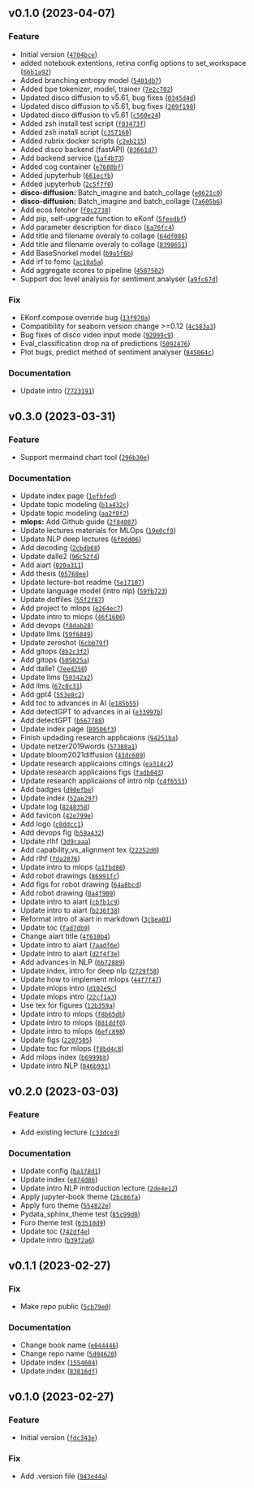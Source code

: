 <!--next-version-placeholder-->

## v0.1.0 (2023-04-07)
### Feature
* Initial version ([`4704bce`](https://github.com/entelecheia/ekorpkit-book/commit/4704bced4614797f19a4666e8d8946a702bdb22f))
*  added notebook extentions, retina config options to set_workspace ([`66b1a92`](https://github.com/entelecheia/ekorpkit-book/commit/66b1a929c92cc6555dd1d8963dfcc6f52fe66552))
* Added branching entropy model ([`5401db7`](https://github.com/entelecheia/ekorpkit-book/commit/5401db7e0b08c509aab486a368587e2f7c9bd54c))
* Added bpe tokenizer, model, trainer ([`7e2c702`](https://github.com/entelecheia/ekorpkit-book/commit/7e2c7027214b98ab5977c1a5b62208a1422f0bcf))
* Updated disco diffusion to v5.61, bug fixes ([`0345d4d`](https://github.com/entelecheia/ekorpkit-book/commit/0345d4dee2e95b9c4bc1d198ac3d752db47b94cb))
* Updated disco diffusion to v5.61, bug fixes ([`209f198`](https://github.com/entelecheia/ekorpkit-book/commit/209f198c8cf8ab5d305a2ae556d84270a9459657))
* Updated disco diffusion to v5.61 ([`c560e24`](https://github.com/entelecheia/ekorpkit-book/commit/c560e24181d19be2a1360c624c79d36444f84fea))
* Added zsh install test script ([`f03473f`](https://github.com/entelecheia/ekorpkit-book/commit/f03473fea37c7a3972bb11812107bfc76b4adb1e))
* Added zsh install script ([`c357160`](https://github.com/entelecheia/ekorpkit-book/commit/c3571605249dd55572f99106c1d81fc056019120))
* Added rubrix docker scripts ([`c2eb215`](https://github.com/entelecheia/ekorpkit-book/commit/c2eb215fad6c9d50c8d51ae4c21ee17c9dfa668c))
* Added disco backend (fastAPI) ([`83661d7`](https://github.com/entelecheia/ekorpkit-book/commit/83661d703963d55b724736467b6e0ee628b7dfdd))
* Add backend service ([`1af4b73`](https://github.com/entelecheia/ekorpkit-book/commit/1af4b73c94424b136d39ea2d25f4fe2a54426f7b))
* Added cog container ([`e7688bf`](https://github.com/entelecheia/ekorpkit-book/commit/e7688bf53c2611f567b845b6d66db682290bca39))
* Added jupyterhub ([`661ecfb`](https://github.com/entelecheia/ekorpkit-book/commit/661ecfb98324b482817081523cc4aa16e2de611f))
* Added jupyterhub ([`2c5f7f0`](https://github.com/entelecheia/ekorpkit-book/commit/2c5f7f07937391f72f4d00346f5ed8ebec091d27))
* **disco-diffusion:** Batch_imagine and batch_collage ([`e0621c0`](https://github.com/entelecheia/ekorpkit-book/commit/e0621c0f5e69641e28b718e842b82c0c76e4ec58))
* **disco-diffusion:** Batch_imagine and batch_collage ([`7a605b6`](https://github.com/entelecheia/ekorpkit-book/commit/7a605b60c284287bbb6945f26f0bcab1f49fec03))
* Add ecos fetcher ([`f0c2738`](https://github.com/entelecheia/ekorpkit-book/commit/f0c27380c4d8f35aebdf811e86e4f8f4929ef6f4))
* Add pip, self-upgrade function to eKonf ([`5feedbf`](https://github.com/entelecheia/ekorpkit-book/commit/5feedbfc5ae2bdbdc5443b20b582d0b6eb942e22))
* Add parameter description for disco ([`6a76fc4`](https://github.com/entelecheia/ekorpkit-book/commit/6a76fc4a0a4ccf5a1800f90110a13d3b87ccaf07))
* Add title and filename overaly to collage ([`64df086`](https://github.com/entelecheia/ekorpkit-book/commit/64df08654a34c0f2698131df9f63c55ecc3f066c))
* Add title and filename overaly to collage ([`8398651`](https://github.com/entelecheia/ekorpkit-book/commit/839865182929b9e6d851740e3e2b563b5d606ae6))
* Add BaseSnorkel model ([`b9a5f6b`](https://github.com/entelecheia/ekorpkit-book/commit/b9a5f6b0884985744f0e5df84935934606d404df))
* Add irf to fomc ([`ac10a5a`](https://github.com/entelecheia/ekorpkit-book/commit/ac10a5ae5a2df7e6a3819397368c0be52a76d1c4))
* Add aggregate scores to pipeline ([`4587502`](https://github.com/entelecheia/ekorpkit-book/commit/4587502c19735b97cd4b7a2f7fc1c3b1aac4dea9))
* Support doc level analysis for sentiment analyser ([`a9fc67d`](https://github.com/entelecheia/ekorpkit-book/commit/a9fc67d02772223deec2534cb645ab10b70ae1bb))

### Fix
* EKonf.compose override bug ([`13f970a`](https://github.com/entelecheia/ekorpkit-book/commit/13f970aae10f2fd94f5ff50c519f5fc95bf5c95f))
* Compatibility for seaborn version change >=0.12 ([`4c583a3`](https://github.com/entelecheia/ekorpkit-book/commit/4c583a3ebc75edb20378fe6e8a9f72f313945873))
* Bug fixes of disco video input mode ([`92099c9`](https://github.com/entelecheia/ekorpkit-book/commit/92099c9b6ff8557103e1ccd9669cb6666126756a))
* Eval_classification drop na of predictions ([`5092476`](https://github.com/entelecheia/ekorpkit-book/commit/509247658369a8ccf2bc83b246a96f31e3a73d15))
* Plot bugs, predict method of sentiment analyser ([`845064c`](https://github.com/entelecheia/ekorpkit-book/commit/845064ccfb429603081a0dfb547b42fe3a4eea6a))

### Documentation
* Update intro ([`7723191`](https://github.com/entelecheia/ekorpkit-book/commit/77231913cc33023005d9b5f81fdb93e9c813c2b4))

## v0.3.0 (2023-03-31)
### Feature
* Support mermaind chart tool ([`296b30e`](https://github.com/entelecheia/lecture/commit/296b30eb8b887032557b2513a2454757849d14a0))

### Documentation
* Update index page ([`1efbfed`](https://github.com/entelecheia/lecture/commit/1efbfedca06123695f173e5abf3aeb8d374efae4))
* Update topic modeling ([`b1a432c`](https://github.com/entelecheia/lecture/commit/b1a432c065808cab217d8c8b953a2d580cf5cf4b))
* Update topic modeling ([`aa2f8f2`](https://github.com/entelecheia/lecture/commit/aa2f8f22dc8c26b9c96df87e44030601006cff32))
* **mlops:** Add Github guide ([`2f84087`](https://github.com/entelecheia/lecture/commit/2f84087bb05e159cfcc1ce92f396d7b16211d948))
* Update lectures materials for MLOps ([`19e0cf9`](https://github.com/entelecheia/lecture/commit/19e0cf99f25fc505dd784f8900acf4018aef54ca))
* Update NLP deep lectures ([`6f8dd06`](https://github.com/entelecheia/lecture/commit/6f8dd0602b96c9ae1447b64f16b92328bb34151a))
* Add decoding ([`2cbdb68`](https://github.com/entelecheia/lecture/commit/2cbdb6828cd7763503b5f369f044dd99f72ed9e7))
* Update dalle2 ([`96c52f4`](https://github.com/entelecheia/lecture/commit/96c52f46532d7a49eda64965335a28c8f9ef4304))
* Add aiart ([`020a311`](https://github.com/entelecheia/lecture/commit/020a311c11bdc4a41281215db2c36444dd9cb394))
* Add thesis ([`05768ee`](https://github.com/entelecheia/lecture/commit/05768ee4f3bb7e6918198db87c6cf1ff95cc23ef))
* Update lecture-bot readme ([`5e17107`](https://github.com/entelecheia/lecture/commit/5e1710790859c9dff9cef01c8af9489f8f9b8967))
* Update language model (intro nlp) ([`59fb723`](https://github.com/entelecheia/lecture/commit/59fb723cc585d3a94862fb9aa27ffe8e4c43b7e1))
* Update dotfiles ([`55f2f87`](https://github.com/entelecheia/lecture/commit/55f2f878059eac4acee00d4220209c05ee890a86))
* Add project to mlops ([`e264ec7`](https://github.com/entelecheia/lecture/commit/e264ec7c938a2d6128a70363a7702a0e9d43026f))
* Update intro to mlops ([`46f1606`](https://github.com/entelecheia/lecture/commit/46f16069444515b6eb11df89376ec31f4cb19ec0))
* Add devops ([`f8dab28`](https://github.com/entelecheia/lecture/commit/f8dab281a59ca41ee961b865389907a7cba03d8d))
* Update llms ([`59f6849`](https://github.com/entelecheia/lecture/commit/59f684908355ffc03b6df42d7b63bcec0ec9e816))
* Update zeroshot ([`6cbb79f`](https://github.com/entelecheia/lecture/commit/6cbb79f1173841338a84646f9d110b0fec649f74))
* Add gitops ([`8b2c3f2`](https://github.com/entelecheia/lecture/commit/8b2c3f27141a7e144916c80de22313a03e70e3a7))
* Add gitops ([`505025a`](https://github.com/entelecheia/lecture/commit/505025afe35b9e2bbc7d068f07aaa095b9eaab8b))
* Add dalle1 ([`7eed250`](https://github.com/entelecheia/lecture/commit/7eed250acc36ceeb40654563ff40142868c8e15e))
* Update llms ([`50342a2`](https://github.com/entelecheia/lecture/commit/50342a2de6e34278f63c789135f199e5f01afad2))
* Add llms ([`67c0c31`](https://github.com/entelecheia/lecture/commit/67c0c31b6aa7954ccbe7b0c37ad313f7023a891e))
* Add gpt4 ([`553e8c2`](https://github.com/entelecheia/lecture/commit/553e8c2f0c6760787e62d07f2bedb9e7563dfeda))
* Add toc to advances in AI ([`e185b55`](https://github.com/entelecheia/lecture/commit/e185b55c4e4a4e23e7b94e323d313d17e46f9283))
* Add detectGPT to advances in ai ([`e33997b`](https://github.com/entelecheia/lecture/commit/e33997b53e58f7abeb107101ff3f9f64b2e55465))
* Add detectGPT ([`b567788`](https://github.com/entelecheia/lecture/commit/b567788df89d6d61247c7864f93a139b1bb4aea8))
* Update index page ([`89506f3`](https://github.com/entelecheia/lecture/commit/89506f3cce8c062624e7351a26224fdea3a769d7))
* Finish updading research applicaions ([`94251ba`](https://github.com/entelecheia/lecture/commit/94251babf840a9865919a27910ed773afeffcfad))
* Update netzer2019words ([`57380a1`](https://github.com/entelecheia/lecture/commit/57380a14852c7dba838161cb7af1059954887ca1))
* Update bloom2021diffusion ([`43dc689`](https://github.com/entelecheia/lecture/commit/43dc68925c9ba002fd66f830b14025f2c248094a))
* Update research applicaions citings ([`ea314c2`](https://github.com/entelecheia/lecture/commit/ea314c2ada90c066fb0c6945be524fc4441f26f5))
* Update research applicaions figs ([`fadb043`](https://github.com/entelecheia/lecture/commit/fadb0430e0a7800ad418c56133645d19f1248727))
* Update research applicaions of intro nlp ([`c4f6553`](https://github.com/entelecheia/lecture/commit/c4f65532acd32b7b820309d90f4d6dd6cc19a71e))
* Add badges ([`d90efbe`](https://github.com/entelecheia/lecture/commit/d90efbe20c9b19be08d92542d6d51ae0af63de8f))
* Update index ([`52ae297`](https://github.com/entelecheia/lecture/commit/52ae2972e79627f5381fe743c4961b46457358b2))
* Update log ([`8248358`](https://github.com/entelecheia/lecture/commit/8248358b5c41ece54a7c31fbc406d597eb5893c2))
* Add favicon ([`42e799e`](https://github.com/entelecheia/lecture/commit/42e799eb5e2daab4c929a55f85e9a44946f5aab8))
* Add logo ([`c0ddcc1`](https://github.com/entelecheia/lecture/commit/c0ddcc1b651d0bbacfacfe83a202de252a8278c7))
* Add devops fig ([`b59a432`](https://github.com/entelecheia/lecture/commit/b59a432f70d00ab48c6b88890910eaacd17078d9))
* Update rlhf ([`3d9caaa`](https://github.com/entelecheia/lecture/commit/3d9caaa1154bf3284624fa72f1fb2ef8207ea017))
* Add capability_vs_alignment tex ([`22252d0`](https://github.com/entelecheia/lecture/commit/22252d016b31bd1f378ba25d0d1e3a14f6f6da54))
* Add rlhf ([`fda2876`](https://github.com/entelecheia/lecture/commit/fda28768ec81f4799c76c92e858fa8a2a5846bf3))
* Update intro to mlops ([`a1fbd80`](https://github.com/entelecheia/lecture/commit/a1fbd8060407bc3de97c220a02697f61163dca28))
* Add robot drawings ([`86991fc`](https://github.com/entelecheia/lecture/commit/86991fc02d8466e8ab3c4d9d84131f01a6c15f8c))
* Add figs for robot drawing ([`64a8bcd`](https://github.com/entelecheia/lecture/commit/64a8bcd812bee804703ece3cd85f61d68fd6b9ea))
* Add robot drawing ([`0a4f909`](https://github.com/entelecheia/lecture/commit/0a4f909ab514200acbd59baefafbdecb3bd910f9))
* Update intro to aiart ([`cbfb1c9`](https://github.com/entelecheia/lecture/commit/cbfb1c9d433f17e405ca567e4f95e5b038c4c8b9))
* Update intro to aiart ([`b236f38`](https://github.com/entelecheia/lecture/commit/b236f38bb4549c8bb5ce34c6a04fb9fa52201785))
* Reformat intro of aiart in markdown ([`3cbea01`](https://github.com/entelecheia/lecture/commit/3cbea01a895174bb6c095a529c95738632381175))
* Update toc ([`fad7db9`](https://github.com/entelecheia/lecture/commit/fad7db923dbec8ecf2830ead4be7d8903fb9783e))
* Change aiart title ([`4f610b4`](https://github.com/entelecheia/lecture/commit/4f610b46ba1b3b23e723745bac6a57295ae3958c))
* Update intro to aiart ([`7aadf6e`](https://github.com/entelecheia/lecture/commit/7aadf6ef00b881944fe559b978ace5b69a49ec6c))
* Update intro to aiart ([`d2f4f3e`](https://github.com/entelecheia/lecture/commit/d2f4f3e1f754980466f596803a48f6da7c21db9f))
* Add advances in NLP ([`6b72889`](https://github.com/entelecheia/lecture/commit/6b728891766abc05cb08a9aec8588ef310d44edb))
* Update index, intro for deep nlp ([`2729f58`](https://github.com/entelecheia/lecture/commit/2729f58eee40eee2aafcc9ff00b5eaa4fd72ac09))
* Update how to implement mlops ([`44f7f47`](https://github.com/entelecheia/lecture/commit/44f7f47c42d0837ba808138414a4f7caa7cec19d))
* Update mlops intro ([`d102e9c`](https://github.com/entelecheia/lecture/commit/d102e9c2ac59e0260208d6c48d066c61196686b0))
* Update mlops intro ([`22cf1a3`](https://github.com/entelecheia/lecture/commit/22cf1a32f1534f2b3a79c35cef7b77a8b7f283ea))
* Use tex for figures ([`12b359a`](https://github.com/entelecheia/lecture/commit/12b359a62985a8a0c2d2ff6d82304c41098ab213))
* Update intro to mlops ([`f8b65db`](https://github.com/entelecheia/lecture/commit/f8b65db0eca80dc3eb14d05c7cc16eb12ee47278))
* Update intro to mlops ([`881ddf0`](https://github.com/entelecheia/lecture/commit/881ddf0e1af6d16c965f86915dd4582b28da625b))
* Update intro to mlops ([`6efc898`](https://github.com/entelecheia/lecture/commit/6efc898cfd20b5258ef57e1888119af305153f38))
* Update figs ([`2207505`](https://github.com/entelecheia/lecture/commit/2207505b2677836ff2c5442455dd4f5f5944ec8e))
* Update toc for mlops ([`f8bd4c8`](https://github.com/entelecheia/lecture/commit/f8bd4c85ec9d2fda208b6982ad4a88193df4a070))
* Add mlops index ([`b6999bb`](https://github.com/entelecheia/lecture/commit/b6999bb39b6f4b12c38c92d51445e126ed206559))
* Update intro NLP ([`046b931`](https://github.com/entelecheia/lecture/commit/046b9315210c74e74adaaddf34c37199440396d3))

## v0.2.0 (2023-03-03)
### Feature
* Add existing lecture ([`c33dce3`](https://github.com/entelecheia/lecture/commit/c33dce31ca87442f4d793381d6e848f83ec437db))

### Documentation
* Update config ([`ba178d1`](https://github.com/entelecheia/lecture/commit/ba178d1056855d7dd0d58060c98d40a677b35bb5))
* Update index ([`e874d86`](https://github.com/entelecheia/lecture/commit/e874d86d67b2dc618cb4896f790f00ee5399acb0))
* Update intro NLP introduction lecture ([`2de4e12`](https://github.com/entelecheia/lecture/commit/2de4e12c38f9a2e32d9b301764d19f72641c8789))
* Apply jupyter-book theme ([`2bc86fa`](https://github.com/entelecheia/lecture/commit/2bc86fabcaa7505545368c08910f19577707e236))
* Apply furo theme ([`554822e`](https://github.com/entelecheia/lecture/commit/554822ee46fc7e28871af529326dc754093fa2cc))
* Pydata_sphinx_theme test ([`85c99d0`](https://github.com/entelecheia/lecture/commit/85c99d0a4f83a00e99fe5bc88fa73315968cf874))
* Furo theme test ([`63510d9`](https://github.com/entelecheia/lecture/commit/63510d944b8fec90f96e3a378f7981eccb058f23))
* Update toc ([`742df4e`](https://github.com/entelecheia/lecture/commit/742df4ee731d178d6427081ff85c02a3aa2e7c45))
* Update intro ([`b39f2a6`](https://github.com/entelecheia/lecture/commit/b39f2a6688e2658004a384af9f426c5736e0bf2c))

## v0.1.1 (2023-02-27)
### Fix
* Make repo public ([`5cb79e0`](https://github.com/entelecheia/lecture/commit/5cb79e0d6f7b14bbdfdd068f050a101e919f7b64))

### Documentation
* Change book name ([`e044446`](https://github.com/entelecheia/lecture/commit/e0444462e0631765bc19b2434c23ba66ff00a991))
* Change repo name ([`5d04620`](https://github.com/entelecheia/lecture/commit/5d046207c303ae5a27aef5132f0f537c5a390120))
* Update index ([`1554604`](https://github.com/entelecheia/lecture/commit/1554604457e48b00d6c2caabc4fcb52a73ec5083))
* Update index ([`83816df`](https://github.com/entelecheia/lecture/commit/83816dfe50bd3446ef695166a39761236410901e))

## v0.1.0 (2023-02-27)
### Feature
* Initial version ([`fdc343e`](https://github.com/entelecheia/lecture/commit/fdc343ee346c812ca4b2c69b5abf4bf124199a0a))

### Fix
* Add .version file ([`943e44a`](https://github.com/entelecheia/lecture/commit/943e44a53561c5db81db0d23462ba2813907e54b))
